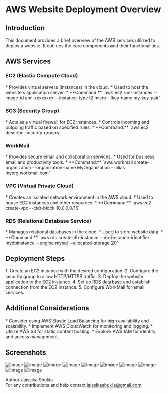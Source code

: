 <h1>AWS Website Deployment Overview</h1>

<h2>Introduction</h2>
This document provides a brief overview of the AWS services utilized to deploy a website. It outlines the core components and their functionalities.

<h2>AWS Services</h2>
<h3>EC2 (Elastic Compute Cloud)</h3>
* Provides virtual servers (instances) in the cloud.
* Used to host the website's application server.
* **Command:** `aws ec2 run-instances --image-id ami-xxxxxxxx --instance-type t2.micro --key-name my-key-pair`

<h3>SG3 (Security Group)</h3>
* Acts as a virtual firewall for EC2 instances.
* Controls incoming and outgoing traffic based on specified rules.
* **Command:** `aws ec2 describe-security-groups`

<h3>WorkMail</h3>
* Provides secure email and collaboration services.
* Used for business email and productivity tools.
* **Command:** `aws workmail create-organization --organization-name MyOrganization --alias myorg.workmail.com`

<h3>VPC (Virtual Private Cloud)</h3>
* Creates an isolated network environment in the AWS cloud.
* Used to house EC2 instances and other resources.
* **Command:** `aws ec2 create-vpc --cidr-block 10.0.0.0/16`

<h3>RDS (Relational Database Service)</h3>
* Manages relational databases in the cloud.
* Used to store website data.
* **Command:** `aws rds create-db-instance --db-instance-identifier mydbinstance --engine mysql --allocated-storage 20`

<h2>Deployment Steps</h2>
1. Create an EC2 instance with the desired configuration.
2. Configure the security group to allow HTTP/HTTPS traffic.
3. Deploy the website application to the EC2 instance.
4. Set up RDS database and establish connection from the EC2 instance.
5. Configure WorkMail for email services.

<h2>Additional Considerations</h2>
* Consider using AWS Elastic Load Balancing for high availability and scalability.
* Implement AWS CloudWatch for monitoring and logging.
* Utilize AWS S3 for static content hosting.
* Explore AWS IAM for identity and access management.

<h2>Screenshots</h2>

![image](https://github.com/user-attachments/assets/0915284c-aca1-4d39-abb8-e9e205a69cdb)
![image](https://github.com/user-attachments/assets/389bbb9f-04a1-4ec9-af48-35b0681d2409)
![image](https://github.com/user-attachments/assets/2482785a-39df-4bf5-8274-546cf7b5225e)
![image](https://github.com/user-attachments/assets/9d1e8c5b-247b-4191-a181-2ad9075af7a7)
![image](https://github.com/user-attachments/assets/99904b15-5ced-41ea-a8eb-be602438b866)
![image](https://github.com/user-attachments/assets/176c6a12-c3a6-4535-9cc3-5c36b4dc3aa1)
![image](https://github.com/user-attachments/assets/da139c71-3b2d-4244-aa84-71a0eff7b7aa)
![image](https://github.com/user-attachments/assets/8b035299-8c1f-439e-a41b-314d24d4aa29)
![image](https://github.com/user-attachments/assets/ef11e950-7f59-49de-9dd8-d310a5a8e7c1)
![image](https://github.com/user-attachments/assets/0f2b3e51-64ff-4f36-9592-b0838c75913a)







Author-Jaissika Shukla <br>
For any contributions and help contact jaissikashukla@gmail.com
